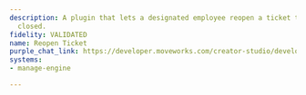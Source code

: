 ```yaml
---
description: A plugin that lets a designated employee reopen a ticket that was previously
  closed.
fidelity: VALIDATED
name: Reopen Ticket
purple_chat_link: https://developer.moveworks.com/creator-studio/developer-tools/purple-chat/?conversation=%7B%22startTimestamp%22%3A%2211%3A43+AM%22%2C%22messages%22%3A%5B%7B%22parts%22%3A%5B%7B%22richText%22%3A%22I+need+to+reopen+the+ticket+about+the+server+upgrade.%22%7D%5D%2C%22role%22%3A%22user%22%7D%2C%7B%22parts%22%3A%5B%7B%22reasoningSteps%22%3A%5B%7B%22richText%22%3A%22%3Cp%3ESearches+Manage+Engine+for+closed+tickets+containing+%27server+upgrade%27.%3C%2Fp%3E%22%2C%22status%22%3A%22success%22%7D%5D%7D%2C%7B%22richText%22%3A%22%3Cp%3EI+found+this+closed+ticket+related+to+%27server+upgrade%27%3A%3C%2Fp%3E%22%7D%2C%7B%22richText%22%3A%22%3Cp%3E%3Cstrong%3EINC-123+%281%29%3A+Post-upgrade+checks+for+main+server%3C%2Fstrong%3E%3Cbr%3E%5CnStatus%3A+Closed%3C%2Fp%3E%5Cn%3Cp%3E%3Cbr%3E%3C%2Fp%3E%5Cn%3Cp%3EWould+you+like+to+proceed+with+reopening+this+ticket%3F%26nbsp%3B%3C%2Fp%3E%22%7D%2C%7B%22buttons%22%3A%5B%7B%22buttonText%22%3A%22Yes%22%7D%2C%7B%22buttonText%22%3A%22Edit+Request%22%7D%2C%7B%22buttonText%22%3A%22No%22%7D%5D%7D%2C%7B%22citations%22%3A%5B%7B%22citationTitle%22%3A%22INC-123%22%2C%22connectorName%22%3A%22manage-engine%22%7D%5D%7D%5D%2C%22role%22%3A%22assistant%22%7D%2C%7B%22parts%22%3A%5B%7B%22reasoningSteps%22%3A%5B%7B%22richText%22%3A%22%3Cp%3EReopening+Ticket%3C%2Fp%3E%22%2C%22status%22%3A%22success%22%7D%5D%7D%2C%7B%22richText%22%3A%22%3Cp%3EThe+ticket+%27Post-upgrade+checks+for+main+server%27+has+been+reopened.%3C%2Fp%3E%22%7D%2C%7B%22richText%22%3A%22%3Cp%3E%3Cbr%3E%3C%2Fp%3E%5Cn%3Cp%3E%3Cstrong%3EINC-123%3A+Post-upgrade+checks+for+main+server%3C%2Fstrong%3E%26nbsp%3B%3C%2Fp%3E%5Cn%3Cp%3EStatus%3A+Open%3C%2Fp%3E%22%7D%2C%7B%22citations%22%3A%5B%7B%22citationTitle%22%3A%22INC-123%22%2C%22connectorName%22%3A%22manage-engine%22%7D%5D%7D%5D%2C%22role%22%3A%22assistant%22%7D%5D%7D
systems:
- manage-engine

---
```

